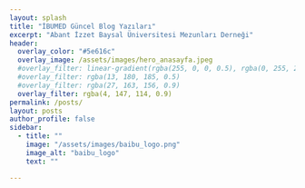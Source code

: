 ```yaml
---
layout: splash
title: "İBUMED Güncel Blog Yazıları"
excerpt: "Abant İzzet Baysal Üniversitesi Mezunları Derneği"
header:
  overlay_color: "#5e616c"
  overlay_image: /assets/images/hero_anasayfa.jpeg
  #overlay_filter: linear-gradient(rgba(255, 0, 0, 0.5), rgba(0, 255, 255, 0.5))
  #overlay_filter: rgba(13, 180, 185, 0.5)
  #overlay_filter: rgba(27, 163, 156, 0.9)
  overlay_filter: rgba(4, 147, 114, 0.9)
permalink: /posts/
layout: posts
author_profile: false
sidebar:
  - title: ""
    image: "/assets/images/baibu_logo.png"
    image_alt: "baibu_logo"
    text: ""

---
```

